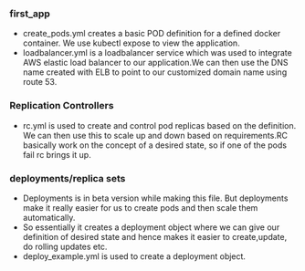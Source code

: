 ### first_app
* create_pods.yml creates a basic POD definition for a defined docker container. We use kubectl expose to view the application.
* loadbalancer.yml is a loadbalancer service which was used to integrate AWS elastic load balancer to our application.We can then use the DNS name created with ELB to point to our customized domain name using route 53.

### Replication Controllers
* rc.yml is used to create and control pod replicas based on the definition. We can then use this to scale up and down based on
requirements.RC basically work on the concept of a desired state, so if one of the pods fail rc brings it up.

### deployments/replica sets
* Deployments is in beta version while making this file. But deployments make it really easier for us to create pods and then scale them
automatically. 
* So essentially it creates a deployment object where we can give our definition of desired state and hence makes it easier to create,update, do rolling updates etc.
* deploy_example.yml is used to create a deployment object.

